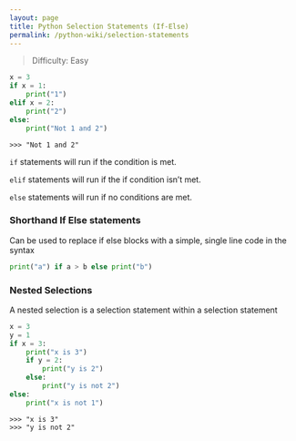 ```yaml
---
layout: page
title: Python Selection Statements (If-Else)
permalink: /python-wiki/selection-statements
---
```

> Difficulty: Easy
> 

```python
x = 3
if x = 1:
	print("1")
elif x = 2:
	print("2")
else:
	print("Not 1 and 2")
```

```
>>> "Not 1 and 2"
```

`if` statements will run if the condition is met.

`elif` statements will run if the if condition isn’t met.

`else` statements will run if no conditions are met.

### Shorthand If Else statements

Can be used to replace if else blocks with a simple, single line code in the syntax

```python
print("a") if a > b else print("b")
```

### Nested Selections

A nested selection is a selection statement within a selection statement

```python
x = 3
y = 1
if x = 3:
	print("x is 3")
	if y = 2:
		print("y is 2")
	else:
		print("y is not 2")
else:
	print("x is not 1")
```

```
>>> "x is 3"
>>> "y is not 2"
```